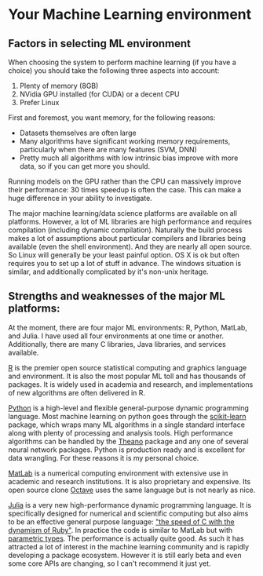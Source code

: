 Your Machine Learning environment
==================================

## Factors in selecting ML environment

When choosing the system to perform machine learning (if you have a choice) you should take the following three aspects into account: 

1. Plenty of memory (8GB)
2. NVidia GPU installed (for CUDA) or a decent CPU
3. Prefer Linux

First and foremost, you want memory, for the following reasons:
- Datasets themselves are often large
- Many algorithms have significant working memory requirements, particularly when there are many features (SVM, DNN)
- Pretty much all algorithms with low intrinsic bias improve with more data, so if you can get more you should.  

Running models on the GPU rather than the CPU can massively improve their performance: 30 times speedup is often the case.  This can make a huge difference in your ability to investigate.  

The major machine learning/data science platforms are available on all platforms.  However, a lot of ML libraries are high performance and requires compilation (including dynamic compilation).  Naturally the build process makes a lot of assumptions about particular compilers and libraries being available (even the shell environment).  And they are nearly all open source.  So Linux will generally be your least painful option.  OS X is ok but often requires you to set up a lot of stuff in advance.  The windows situation is similar, and additionally complicated by it's non-unix heritage.  

## Strengths and weaknesses of the major ML platforms:

At the moment, there are four major ML environments: R, Python, MatLab, and Julia.  I have used all four environments at one time or another.  Additionally, there are many C libraries, Java libraries, and services available.  

[R](https://www.r-project.org/) is the premier open source statistical computing and graphics language and environment.  It is also the most popular ML toll and has thousands of packages.  It is widely used in academia and research, and implementations of new algorithms are often delivered in R.  

[Python](https://www.python.org/) is a high-level and flexible general-purpose dynamic programming language.  Most machine learning on python goes through the  [scikit-learn](http://scikit-learn.org) package, which wraps many ML algorithms in a single standard interface along with plenty of processing and analysis tools.  High performance algorithms can be handled by the [Theano](http://deeplearning.net/software/theano) package and any one of several neural network packages.  Python is production ready and is excellent for data wrangling.  For these reasons it is my personal choice.  

[MatLab](http://www.mathworks.com/products/matlab/) is a numerical computing environment with extensive use in academic and research institutions.  It is also proprietary and expensive.  Its open source clone [Octave](https://www.gnu.org/software/octave/) uses the same language but is not nearly as nice.  

[Julia](http://julialang.org/) is a very new high-performance dynamic programming language. It is specifically designed for numerical and scientific computing but also aims to be an effective general purpose language: ["the speed of C with the dynamism of Ruby"](http://julialang.org/blog/2012/02/why-we-created-julia/).  In practice the code is similar to MatLab but with [parametric types](https://en.wikipedia.org/wiki/Parametric_polymorphism).  The performance is actually quite good.  As such it has attracted a lot of interest in the machine learning community and is rapidly developing a package ecosystem.  However it is still early beta and even some core APIs are changing, so I can't recommend it just yet.  
